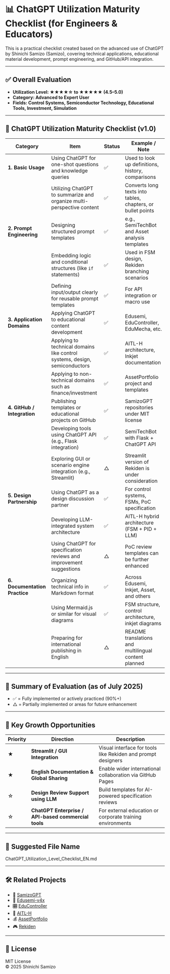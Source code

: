 # 📊 ChatGPT Utilization Maturity Checklist (for Engineers & Educators)

This is a practical checklist created based on the advanced use of ChatGPT by Shinichi Samizo (Samizo), covering technical applications, educational material development, prompt engineering, and GitHub/API integration.

---

## ✅ Overall Evaluation

- **Utilization Level: ★★★★☆ to ★★★★★ (4.5–5.0)**
- **Category: Advanced to Expert User**
- **Fields: Control Systems, Semiconductor Technology, Educational Tools, Investment, Simulation**

---

## 🧩 ChatGPT Utilization Maturity Checklist (v1.0)

| Category | Item | Status | Example / Note |
|----------|------|--------|----------------|
| **1. Basic Usage** | Using ChatGPT for one-shot questions and knowledge queries | ✅ | Used to look up definitions, history, comparisons |
|  | Utilizing ChatGPT to summarize and organize multi-perspective content | ✅ | Converts long texts into tables, chapters, or bullet points |
| **2. Prompt Engineering** | Designing structured prompt templates | ✅ | e.g., SemiTechBot and Asset analysis templates |
|  | Embedding logic and conditional structures (like `if` statements) | ✅ | Used in FSM design, Rekiden branching scenarios |
|  | Defining input/output clearly for reusable prompt templates | ✅ | For API integration or macro use |
| **3. Application Domains** | Applying ChatGPT to educational content development | ✅ | Edusemi, EduController, EduMecha, etc. |
|  | Applying to technical domains like control systems, design, semiconductors | ✅ | AITL-H architecture, Inkjet documentation |
|  | Applying to non-technical domains such as finance/investment | ✅ | AssetPortfolio project and templates |
| **4. GitHub / Integration** | Publishing templates or educational projects on GitHub | ✅ | SamizoGPT repositories under MIT license |
|  | Developing tools using ChatGPT API (e.g., Flask integration) | ✅ | SemiTechBot with Flask + ChatGPT API |
|  | Exploring GUI or scenario engine integration (e.g., Streamlit) | △ | Streamlit version of Rekiden is under consideration |
| **5. Design Partnership** | Using ChatGPT as a design discussion partner | ✅ | For control systems, FSMs, PoC specification |
|  | Developing LLM-integrated system architecture | ✅ | AITL-H hybrid architecture (FSM + PID + LLM) |
|  | Using ChatGPT for specification reviews and improvement suggestions | △ | PoC review templates can be further enhanced |
| **6. Documentation Practice** | Organizing technical info in Markdown format | ✅ | Across Edusemi, Inkjet, Asset, and others |
|  | Using Mermaid.js or similar for visual diagrams | ✅ | FSM structure, control architecture, inkjet diagrams |
|  | Preparing for international publishing in English | △ | README translations and multilingual content planned |

---

## 🔄 Summary of Evaluation (as of July 2025)

- ✅ = Fully implemented or actively practiced (90%+)
- △ = Partially implemented or areas for future enhancement

---

## 🎯 Key Growth Opportunities

| Priority | Direction | Description |
|----------|-----------|-------------|
| ★ | **Streamlit / GUI Integration** | Visual interface for tools like Rekiden and prompt designers |
| ★ | **English Documentation & Global Sharing** | Enable wider international collaboration via GitHub Pages |
| ☆ | **Design Review Support using LLM** | Build templates for AI-powered specification reviews |
| ☆ | **ChatGPT Enterprise / API-based commercial tools** | For external education or corporate training environments |

---

## 📁 Suggested File Name

ChatGPT_Utilization_Level_Checklist_EN.md

---

## 🛠 Related Projects

- 🧠 [SamizoGPT](https://github.com/Samizo-AITL/SamizoGPT)
- 📘 [Edusemi-v4x](https://github.com/Samizo-AITL/Edusemi-v4x)
- 🎛️ [EduController](https://github.com/Samizo-AITL/EduController)
- 🤖 [AITL-H](https://github.com/Samizo-AITL/AITL-H)
- 💰 [AssetPortfolio](https://github.com/Samizo-AITL/AssetPortfolio-StartGuide)
- 🎮 [Rekiden](https://github.com/Samizo-AITL/Rekiden)

---

## 📄 License

MIT License  
© 2025 Shinichi Samizo

